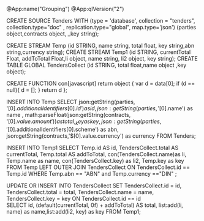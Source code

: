 @App:name("Grouping")
@App:qlVersion("2")

CREATE SOURCE Tenders WITH (type = 'database', collection = "tenders", collection.type="doc" , replication.type="global", map.type='json') (parties object,contracts object, \_key string);

CREATE STREAM Temp (id STRING, name string, total float, key string,abn string,currency string);
CREATE STREAM Temp1 (id STRING, currentTotal Float, addToTotal Float,li object, name string, li2 object, key string);
CREATE TABLE GLOBAL TendersCollect (id STRING, total float,name object ,key object);

CREATE FUNCTION con[javascript] return object {
var d = data[0];
if (d == null){
d = [];
}
return d
};

INSERT INTO Temp
SELECT json:getString(parties, '$[0].additionalIdentifiers[0].id') as id, json:getString(parties, '$[0].name') as name , math:parseFloat(json:getString(contracts, '$[0].value.amount')) as total, _key as key, json:getString(parties, '$[0].additionalIdentifiers[0].scheme') as abn, json:getString(contracts,'$[0].value.currency') as currency
FROM Tenders;

INSERT INTO Temp1
SELECT Temp.id AS id, TendersCollect.total AS currentTotal, Temp.total AS addToTotal, con(TendersCollect.name)as li, Temp.name as name, con(TendersCollect.key) as li2, Temp.key as key
FROM Temp LEFT OUTER JOIN TendersCollect
ON TendersCollect.id == Temp.id WHERE Temp.abn == "ABN" and Temp.currency =="DIN" ;

UPDATE OR INSERT INTO TendersCollect
SET TendersCollect.id = id, TendersCollect.total = total, TendersCollect.name = name, TendersCollect.key = key
ON TendersCollect.id == id  
SELECT id, (default(currentTotal, 0f) + addToTotal) AS total, list:add(li, name) as name,list:add(li2, key) as key
FROM Temp1;
